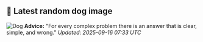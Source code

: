 ## 🐶 Latest random dog image
![Dog](https://images.dog.ceo/breeds/dalmatian/cooper2.jpg)
**Advice:** "For every complex problem there is an answer that is clear, simple, and wrong."
*Updated: 2025-09-16 07:33 UTC*

